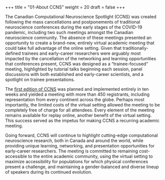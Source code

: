 +++
title = "01-About CCNS"
weight = 20
draft = false
+++

The Canadian Computational Neuroscience Spotlight (CCNS) was created following the mass cancellations and postponements 
of traditional neuroscience conferences during the early stages of the COVID-19 pandemic, including two such meetings 
amongst the Canadian neuroscience community. The absence of these meetings presented an opportunity to create a brand-new, 
entirely virtual academic meeting that could take full advantage of the online setting. Given that traditionally-defined 
trainees and early-career researchers were arguably most impacted by the cancellation of the networking and learning 
opportunities that conferences present, CCNS was designed as a “trainee-focused” meeting, highlighted by tutorial talks 
beginning each session, panel discussions with both established and early-career scientists, and a spotlight on trainee 
presentations.

The [first edition of CCNS](https://journals.plos.org/ploscompbiol/article?id=10.1371/journal.pcbi.1008485) was planned and implemented entirely in ten weeks and yielded a meeting with more than 450
registrants, including representation from every continent across the globe. Perhaps most importantly, the limited costs
of the virtual setting allowed the meeting to be completely free of charge for all attendees. Every element of the meeting
remains available for replay online, another benefit of the virtual setting. This success served as the impetus for making
CCNS a recurring academic meeting.

Going forward, CCNS will continue to highlight cutting-edge computational neuroscience research, both in Canada and around
the world, while providing unique learning, networking, and presentation opportunities for early-career researchers. The
meeting is committed to remaining cost-accessible to the entire academic community, using the virtual setting to maximize
accessibility for populations for which physical conferences present a challenge, and maintaining a gender-balanced and
diverse lineup of speakers during its continued evolution.



